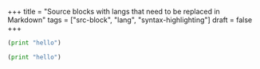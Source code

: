 +++
title = "Source blocks with langs that need to be replaced in Markdown"
tags = ["src-block", "lang", "syntax-highlighting"]
draft = false
+++

```python
(print "hello")
```

```python
(print "hello")
```
